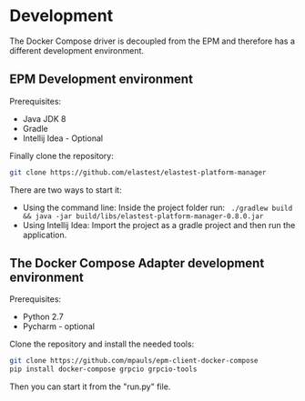 # Development

The Docker Compose driver is decoupled from the EPM and therefore has a different development environment. 

## EPM Development environment

Prerequisites:
* Java JDK 8 
* Gradle
* Intellij Idea - Optional

Finally clone the repository:

```bash 
git clone https://github.com/elastest/elastest-platform-manager
```
There are two ways to start it:

* Using the command line: Inside the project folder run: ``` ./gradlew build && java -jar build/libs/elastest-platform-manager-0.8.0.jar```
* Using Intellij Idea: Import the project as a gradle project and then run the application.

## The Docker Compose Adapter development environment

Prerequisites:
* Python 2.7
* Pycharm - optional

Clone the repository and install the needed tools:

```bash
git clone https://github.com/mpauls/epm-client-docker-compose
pip install docker-compose grpcio grpcio-tools
```
Then you can start it from the "run.py" file. 
